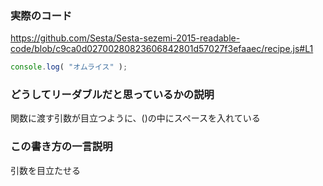 ### 実際のコード

https://github.com/Sesta/Sesta-sezemi-2015-readable-code/blob/c9ca0d02700280823606842801d57027f3efaaec/recipe.js#L1

```javascript
console.log( "オムライス" );
```


### どうしてリーダブルだと思っているかの説明

関数に渡す引数が目立つように、()の中にスペースを入れている


### この書き方の一言説明

引数を目立たせる